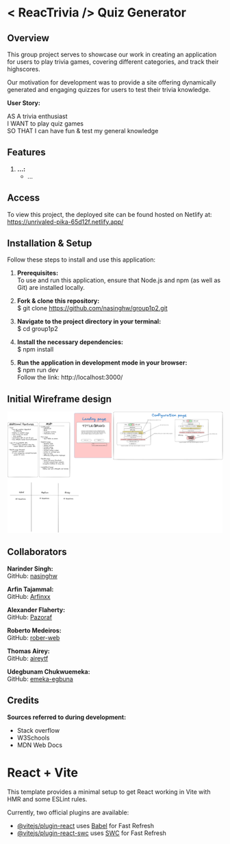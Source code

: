 # < ReacTrivia /> Quiz Generator

## Overview
This group project serves to showcase our work in creating an application for users to play trivia games, covering different categories, and track their highscores. 

Our motivation for development was to provide a site offering dynamically generated and engaging quizzes for users to test their trivia knowledge. 

**User Story:**

AS A trivia enthusiast\
I WANT to play quiz games\
SO THAT I can have fun & test my general knowledge

## Features

1. **...:**
   - ...

## Access

To view this project, the deployed site can be found hosted on Netlify at: https://unrivaled-pika-65d12f.netlify.app/

## Installation & Setup

Follow these steps to install and use this application:

1. **Prerequisites:**\
   To use and run this application, ensure that Node.js and npm (as well as Git) are installed locally.
   
3. **Fork & clone this repository:**\
   $ git clone https://github.com/nasinghw/group1p2.git
   
4. **Navigate to the project directory in your terminal:**\
   $ cd group1p2

5. **Install the necessary dependencies:**\
   $ npm install
   
6. **Run the application in development mode in your browser:**\
   $ npm run dev\
   Follow the link: http://localhost:3000/

## Initial Wireframe design
![Wireframe](./public/Wireframe.png)

## Collaborators
**Narinder Singh:**
<br/> GitHub: [nasinghw](https://github.com/nasinghw/)
<br/>

**Arfin Tajammal:**
<br/> GitHub: [Arfinxx](https://github.com/Arfinxx/)
<br/>

**Alexander Flaherty:**
<br/> GitHub: [Pazoraf](https://github.com/Pazoraf/)
<br/>

**Roberto Medeiros:**
<br/> GitHub: [rober-web](https://github.com/rober-web/)
<br/>

**Thomas Airey:**
<br/> GitHub: [aireytf](https://github.com/aireytf/)
<br/>

**Udegbunam Chukwuemeka:**
<br/> GitHub: [emeka-egbuna](https://github.com/emeka-egbuna)
<br/>

## Credits 

**Sources referred to during development:**
 - Stack overflow
 - W3Schools
 - MDN Web Docs




# React + Vite

This template provides a minimal setup to get React working in Vite with HMR and some ESLint rules.

Currently, two official plugins are available:

- [@vitejs/plugin-react](https://github.com/vitejs/vite-plugin-react/blob/main/packages/plugin-react/README.md) uses [Babel](https://babeljs.io/) for Fast Refresh
- [@vitejs/plugin-react-swc](https://github.com/vitejs/vite-plugin-react-swc) uses [SWC](https://swc.rs/) for Fast Refresh



